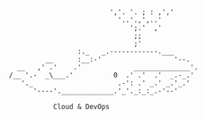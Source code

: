                                 ','. '. ; : ,','
                                  '..'.,',..'
                                     ';.'  ,'
                                      ;;
                                      ;'
                        :._   _.------------.___
                __      :__:-'                  '--.
         __   ,' .'    .'             ______________'.
       /__ '.-  _\___.'          0  .' .'  .'  _.-_.'
          '._                     .-': .' _.' _.'_.'
             '----'._____________.'_'._:_:_.-'--'

                  Cloud & DevOps